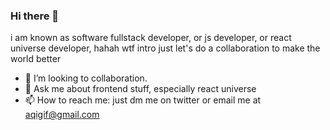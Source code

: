 ### Hi there 👋

i am known as software fullstack developer, or js developer, or react universe developer, hahah wtf intro just let's do a collaboration to make the world better

- 👯 I’m looking to collaboration.
- 💬 Ask me about frontend stuff, especially react universe
- 📫 How to reach me: just dm me on twitter or email me at aqigif@gmail.com
